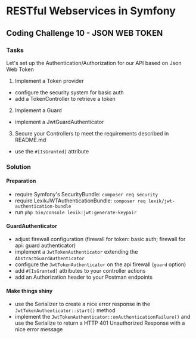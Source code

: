 # RESTful Webservices in Symfony

## Coding Challenge 10 - JSON WEB TOKEN

### Tasks

Let's set up the Authentication/Authorization for our API based on Json Web Token

1. Implement a Token provider

- configure the security system for basic auth
- add a TokenController to retrieve a token

2. Implement a Guard

- implement a JwtGuardAuthenticator

3. Secure your Controllers tp meet the requirements described in README.md

- use the `#[IsGranted]` attribute

### Solution

#### Preparation

- require Symfony's SecurityBundle: `composer req security`
- require LexikJWTAuthenticationBundle: `composer req lexik/jwt-authentication-bundle`
- run `php bin/console lexik:jwt:generate-keypair`

#### GuardAuthenticator

- adjust firewall configuration (firewall for token: basic auth; firewall for api: guard authenticator)
- implement a `JwtTokenAuthenticator` extending the `AbstractGuardAuthenticator`
- configure the `JwtTokenAuthenticator` on the api firewall (`guard` option)
- add `#[IsGranted]` attributes to your controller actions
- add an Authorization header to your Postman endpoints

#### Make things shiny

- use the Serializer to create a nice error response in the `JwtTokenAuthenticator::start()` method
- implement the `JwtTokenAuthenticator::onAuthenticationFailure()` and use the Serialize to return a
  HTTP 401 Unauthorized Response with a nice error message
